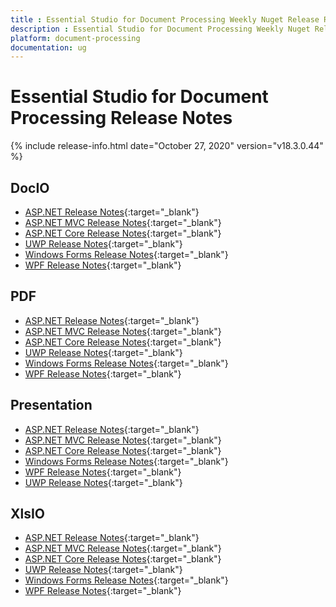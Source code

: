 ```yaml
---
title : Essential Studio for Document Processing Weekly Nuget Release Release Notes  
description : Essential Studio for Document Processing Weekly Nuget Release Release Notes  
platform: document-processing
documentation: ug
---
```


# Essential Studio for Document Processing  Release Notes  

{% include release-info.html date="October 27, 2020" version="v18.3.0.44" %} 

## DocIO

* [ASP.NET Release Notes](/aspnet/release-notes/v18.3.0.44#docio){:target="_blank"}
* [ASP.NET MVC Release Notes](/aspnetmvc/release-notes/v18.3.0.44#docio){:target="_blank"}
* [ASP.NET Core Release Notes](/aspnet-core/release-notes/v18.3.0.44#docio){:target="_blank"}
* [UWP Release Notes](/uwp/release-notes/v18.3.0.44#docio){:target="_blank"}
* [Windows Forms Release Notes](/windowsforms/release-notes/v18.3.0.44#docio){:target="_blank"}
* [WPF Release Notes](/wpf/release-notes/v18.3.0.44#docio){:target="_blank"}


## PDF

* [ASP.NET Release Notes](/aspnet/release-notes/v18.3.0.44#pdf){:target="_blank"}
* [ASP.NET MVC Release Notes](/aspnetmvc/release-notes/v18.3.0.44#pdf){:target="_blank"}
* [ASP.NET Core Release Notes](/aspnet-core/release-notes/v18.3.0.44#pdf){:target="_blank"}
* [UWP Release Notes](/uwp/release-notes/v18.3.0.44#pdf){:target="_blank"}
* [Windows Forms Release Notes](/windowsforms/release-notes/v18.3.0.44#pdf){:target="_blank"}
* [WPF Release Notes](/wpf/release-notes/v18.3.0.44#pdf){:target="_blank"}


## Presentation

* [ASP.NET Release Notes](/aspnet/release-notes/v18.3.0.44#presentation){:target="_blank"}
* [ASP.NET MVC Release Notes](/aspnetmvc/release-notes/v18.3.0.44#presentation){:target="_blank"}
* [ASP.NET Core Release Notes](/aspnet-core/release-notes/v18.3.0.44#presentation){:target="_blank"}
* [Windows Forms Release Notes](/windowsforms/release-notes/v18.3.0.44#presentation){:target="_blank"}
* [WPF Release Notes](/wpf/release-notes/v18.3.0.44#presentation){:target="_blank"}
* [UWP Release Notes](/uwp/release-notes/v18.3.0.44#presentation){:target="_blank"}


## XlsIO

* [ASP.NET Release Notes](/aspnet/release-notes/v18.3.0.44#xlsio){:target="_blank"}
* [ASP.NET MVC Release Notes](/aspnetmvc/release-notes/v18.3.0.44#xlsio){:target="_blank"}
* [ASP.NET Core Release Notes](/aspnet-core/release-notes/v18.3.0.44#xlsio){:target="_blank"}
* [UWP Release Notes](/uwp/release-notes/v18.3.0.44#xlsio){:target="_blank"}
* [Windows Forms Release Notes](/windowsforms/release-notes/v18.3.0.44#xlsio){:target="_blank"}
* [WPF Release Notes](/wpf/release-notes/v18.3.0.44#xlsio){:target="_blank"}